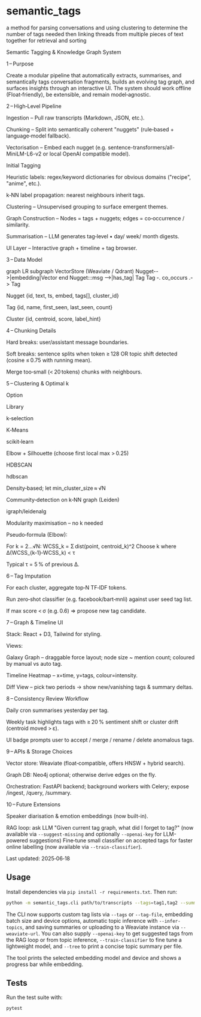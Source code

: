 # semantic_tags
a method for parsing conversations and using clustering to determine the number of tags needed then linking threads from multiple pieces of text together for retrieval and sorting



Semantic Tagging & Knowledge Graph System

1 – Purpose

Create a modular pipeline that automatically extracts, summarises, and semantically tags conversation fragments, builds an evolving tag graph, and surfaces insights through an interactive UI. The system should work offline (Float‑friendly), be extensible, and remain model‑agnostic.

2 – High‑Level Pipeline

Ingestion – Pull raw transcripts (Markdown, JSON, etc.).

Chunking – Split into semantically coherent "nuggets" (rule‑based + language‑model fallback).

Vectorisation – Embed each nugget (e.g. sentence-transformers/all-MiniLM-L6-v2 or local OpenAI compatible model).

Initial Tagging

Heuristic labels: regex/keyword dictionaries for obvious domains ("recipe", "anime", etc.).

k‑NN label propagation: nearest neighbours inherit tags.

Clustering – Unsupervised grouping to surface emergent themes.

Graph Construction – Nodes = tags + nuggets; edges = co‑occurrence / similarity.

Summarisation – LLM generates tag‑level • day/ week/ month digests.

UI Layer – Interactive graph + timeline + tag browser.

3 – Data Model

graph LR
  subgraph VectorStore (Weaviate / Qdrant)
  Nugget-->|embedding|Vector
  end
  Nugget:::msg -->|has_tag| Tag
  Tag -. co_occurs .-> Tag

Nugget {id, text, ts, embed, tags[], cluster_id}

Tag   {id, name, first_seen, last_seen, count}

Cluster {id, centroid, score, label_hint}

4 – Chunking Details

Hard breaks: user/assistant message boundaries.

Soft breaks: sentence splits when token ≥ 128 OR topic shift detected (cosine ≤ 0.75 with running mean).

Merge too‑small (< 20 tokens) chunks with neighbours.

5 – Clustering & Optimal k

Option

Library

k‑selection

K‑Means

scikit‑learn

Elbow + Silhouette (choose first local max > 0.25)

HDBSCAN

hdbscan

Density‑based; let min_cluster_size ≈ √N

Community‑detection on k‑NN graph (Leiden)

igraph/leidenalg

Modularity maximisation – no k needed

Pseudo‑formula (Elbow):

For k = 2…√N:
  WCSS_k = Σ dist(point, centroid_k)^2
Choose k where Δ(WCSS_{k‑1}‑WCSS_k) < τ

Typical τ = 5 % of previous Δ.

6 – Tag Imputation

For each cluster, aggregate top‑N TF‑IDF tokens.

Run zero‑shot classifier (e.g. facebook/bart‑mnli) against user seed tag list.

If max score < σ (e.g. 0.6) ⇒ propose new tag candidate.

7 – Graph & Timeline UI

Stack: React + D3, Tailwind for styling.

Views:

Galaxy Graph – draggable force layout; node size ~ mention count; coloured by manual vs auto tag.

Timeline Heatmap – x=time, y=tags, colour=intensity.

Diff View – pick two periods → show new/vanishing tags & summary deltas.

8 – Consistency Review Workflow

Daily cron summarises yesterday per tag.

Weekly task highlights tags with ≥ 20 % sentiment shift or cluster drift (centroid moved > ε).

UI badge prompts user to accept / merge / rename / delete anomalous tags.

9 – APIs & Storage Choices

Vector store: Weaviate (float‑compatible, offers HNSW + hybrid search).

Graph DB: Neo4j optional; otherwise derive edges on the fly.

Orchestration: FastAPI backend; background workers with Celery; expose /ingest, /query, /summary.

10 – Future Extensions

Speaker diarisation & emotion embeddings (now built-in).

RAG loop: ask LLM "Given current tag graph, what did I forget to tag?" (now
 available via `--suggest-missing` and optionally `--openai-key` for LLM-powered
 suggestions)
Fine‑tune small classifier on accepted tags for faster online labelling (now
 available via `--train-classifier`).

Last updated: 2025‑06‑18


## Usage

Install dependencies via `pip install -r requirements.txt`. Then run:

```bash
python -m semantic_tags.cli path/to/transcripts --tags=tag1,tag2 --summary-out summary.json
```

The CLI now supports custom tag lists via `--tags` or `--tag-file`, embedding batch size and device options, automatic topic inference with `--infer-topics`, and saving summaries or uploading to a Weaviate instance via `--weaviate-url`. You can also supply `--openai-key` to get suggested tags from the RAG loop or from topic inference, `--train-classifier` to fine tune a lightweight model, and `--tree` to print a concise topic summary per file.

The tool prints the selected embedding model and device and shows a progress bar while embedding.


## Tests

Run the test suite with:

```bash
pytest
```
